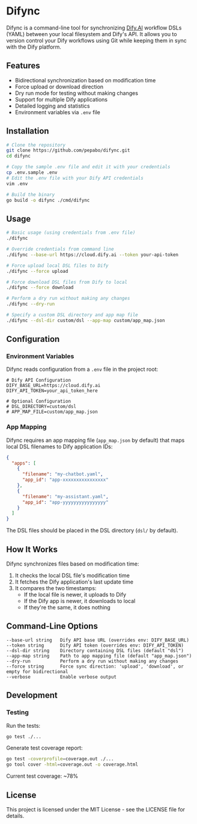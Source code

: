 # Difync

Difync is a command-line tool for synchronizing [Dify.AI](https://dify.ai) workflow DSLs (YAML) between your local filesystem and Dify's API. It allows you to version control your Dify workflows using Git while keeping them in sync with the Dify platform.

## Features

- Bidirectional synchronization based on modification time
- Force upload or download direction
- Dry run mode for testing without making changes
- Support for multiple Dify applications
- Detailed logging and statistics
- Environment variables via `.env` file

## Installation

```bash
# Clone the repository
git clone https://github.com/pepabo/difync.git
cd difync

# Copy the sample .env file and edit it with your credentials
cp .env.sample .env
# Edit the .env file with your Dify API credentials
vim .env

# Build the binary
go build -o difync ./cmd/difync
```

## Usage

```bash
# Basic usage (using credentials from .env file)
./difync

# Override credentials from command line
./difync --base-url https://cloud.dify.ai --token your-api-token

# Force upload local DSL files to Dify
./difync --force upload

# Force download DSL files from Dify to local
./difync --force download

# Perform a dry run without making any changes
./difync --dry-run

# Specify a custom DSL directory and app map file
./difync --dsl-dir custom/dsl --app-map custom/app_map.json
```

## Configuration

### Environment Variables

Difync reads configuration from a `.env` file in the project root:

```
# Dify API Configuration
DIFY_BASE_URL=https://cloud.dify.ai
DIFY_API_TOKEN=your_api_token_here

# Optional Configuration
# DSL_DIRECTORY=custom/dsl
# APP_MAP_FILE=custom/app_map.json
```

### App Mapping

Difync requires an app mapping file (`app_map.json` by default) that maps local DSL filenames to Dify application IDs:

```json
{
  "apps": [
    {
      "filename": "my-chatbot.yaml",
      "app_id": "app-xxxxxxxxxxxxxxxx"
    },
    {
      "filename": "my-assistant.yaml",
      "app_id": "app-yyyyyyyyyyyyyyyy"
    }
  ]
}
```

The DSL files should be placed in the DSL directory (`dsl/` by default).

## How It Works

Difync synchronizes files based on modification time:

1. It checks the local DSL file's modification time
2. It fetches the Dify application's last update time
3. It compares the two timestamps:
   - If the local file is newer, it uploads to Dify
   - If the Dify app is newer, it downloads to local
   - If they're the same, it does nothing

## Command-Line Options

```
--base-url string   Dify API base URL (overrides env: DIFY_BASE_URL)
--token string      Dify API token (overrides env: DIFY_API_TOKEN)
--dsl-dir string    Directory containing DSL files (default "dsl")
--app-map string    Path to app mapping file (default "app_map.json")
--dry-run           Perform a dry run without making any changes
--force string      Force sync direction: 'upload', 'download', or empty for bidirectional
--verbose           Enable verbose output
```

## Development

### Testing

Run the tests:

```bash
go test ./...
```

Generate test coverage report:

```bash
go test -coverprofile=coverage.out ./...
go tool cover -html=coverage.out -o coverage.html
```

Current test coverage: ~78%

## License

This project is licensed under the MIT License - see the LICENSE file for details. 